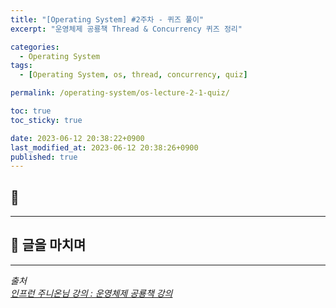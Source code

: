 ```yaml
---
title: "[Operating System] #2주차 - 퀴즈 풀이"
excerpt: "운영체제 공룡책 Thread & Concurrency 퀴즈 정리"

categories:
  - Operating System
tags:
  - [Operating System, os, thread, concurrency, quiz]

permalink: /operating-system/os-lecture-2-1-quiz/

toc: true
toc_sticky: true

date: 2023-06-12 20:38:22+0900
last_modified_at: 2023-06-12 20:38:26+0900
published: true
---
```


## 👻 

***

## 👻 글을 마치며


***

_출처_   
_[인프런 주니온님 강의 : 운영체제 공룡책 강의](https://inf.run/Fbcj)_   